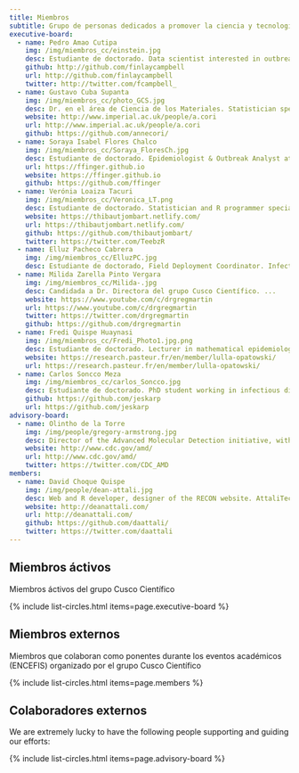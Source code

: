 ```yaml
---
title: Miembros
subtitle: Grupo de personas dedicados a promover la ciencia y tecnología en la región del Cusco
executive-board:
  - name: Pedro Amao Cutipa
    img: /img/miembros_cc/einstein.jpg
    desc: Estudiante de doctorado. Data scientist interested in outbreak analysis and R package development. WHO Geneva, Switzerland.
    github: http://github.com/finlaycampbell
    url: http://github.com/finlaycampbell
    twitter: http://twitter.com/fcampbell_
  - name: Gustavo Cuba Supanta
    img: /img/miembros_cc/photo_GCS.jpg
    desc: Dr. en el área de Ciencia de los Materiales. Statistician specialized in disease modelling and outbreak response. Imperial College London, UK.
    website: http://www.imperial.ac.uk/people/a.cori
    url: http://www.imperial.ac.uk/people/a.cori
    github: https://github.com/annecori/
  - name: Soraya Isabel Flores Chalco
    img: /img/miembros_cc/Soraya_FloresCh.jpg
    desc: Estudiante de doctorado. Epidemiologist & Outbreak Analyst at Epicentre, Paris, France
    url: https://ffinger.github.io
    website: https://ffinger.github.io
    github: https://github.com/ffinger
  - name: Verónia Loaiza Tacuri
    img: /img/miembros_cc/Veronica_LT.png
    desc: Estudiante de doctorado. Statistician and R programmer specialized in outbreak analysis. London School of Hygiene and Tropical Medicine / Imperial College London, UK.
    website: https://thibautjombart.netlify.com/
    url: https://thibautjombart.netlify.com/
    github: https://github.com/thibautjombart/
    twitter: https://twitter.com/TeebzR
  - name: Elluz Pacheco Cabrera
    img: /img/miembros_cc/ElluzPC.jpg
    desc: Estudiante de doctorado, Field Deployment Coordinator. Infectious disease epidemiologist using R for analysis. Austrian Agency for Health and Food Safety, Austria.
  - name: Milida Zarella Pinto Vergara
    img: /img/miembros_cc/Milida-.jpg
    desc: Candidada a Dr. Directora del grupo Cusco Científico. ...
    website: https://www.youtube.com/c/drgregmartin
    url: https://www.youtube.com/c/drgregmartin
    twitter: https://twitter.com/drgregmartin
    github: https://github.com/drgregmartin
  - name: Fredi Quispe Huaynasi
    img: /img/miembros_cc/Fredi_Photo1.jpg.png
    desc: Estudiante de doctorado. Lecturer in mathematical epidemiology. Universite Versailles St Quentin / Institut Pasteur / Inserm, France.
    website: https://research.pasteur.fr/en/member/lulla-opatowski/
    url: https://research.pasteur.fr/en/member/lulla-opatowski/
  - name: Carlos Soncco Meza
    img: /img/miembros_cc/carlos_Soncco.jpg
    desc: Estudiante de doctorado. PhD student working in infectious disease modelling, contributor to RECON packages. Imperial College London, UK.
    github: https://github.com/jeskarp
    url: https://github.com/jeskarp
advisory-board:
  - name: Olintho de la Torre 
    img: /img/people/gregory-armstrong.jpg
    desc: Director of the Advanced Molecular Detection initiative, with extensive experience in epidemiology and outbreak response at CDC, Atlanta, USA.
    website: http://www.cdc.gov/amd/
    url: http://www.cdc.gov/amd/
    twitter: https://twitter.com/CDC_AMD
members:
  - name: David Choque Quispe
    img: /img/people/dean-attali.jpg
    desc: Web and R developer, designer of the RECON website. AttaliTech, Canada.
    website: http://deanattali.com/
    url: http://deanattali.com/
    github: https://github.com/daattali/
    twitter: https://twitter.com/daattali
---
```



## Miembros áctivos

Miembros áctivos del grupo Cusco Científico

{% include list-circles.html items=page.executive-board %}



## Miembros externos

Miembros que colaboran como ponentes durante los eventos académicos (ENCEFIS) organizado por el grupo Cusco Científico

{% include list-circles.html items=page.members %}



## Colaboradores externos

We are extremely lucky to have the following people supporting and guiding our efforts:

{% include list-circles.html items=page.advisory-board %}

